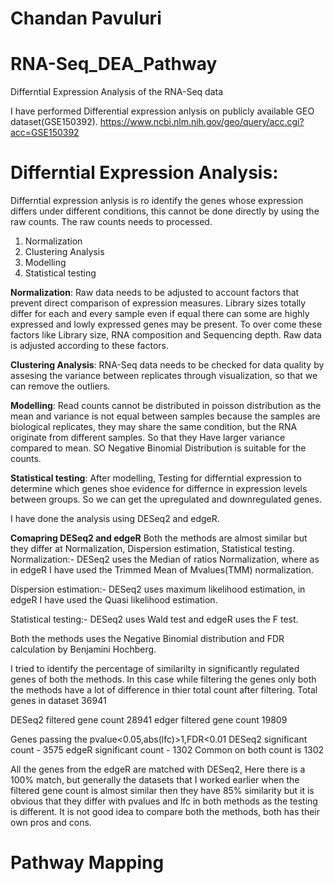 # Chandan Pavuluri

# RNA-Seq_DEA_Pathway
Differntial Expression Analysis of the RNA-Seq data

I have performed Differential expression anlysis on publicly available GEO dataset(GSE150392). 
https://www.ncbi.nlm.nih.gov/geo/query/acc.cgi?acc=GSE150392


# Differntial Expression Analysis:
Differntial expression anlysis is ro identify the genes whose expression differs under different conditions, this cannot be done directly by using the raw counts.
The raw counts needs to processed.
1. Normalization
2. Clustering Analysis
3. Modelling
4. Statistical testing

**Normalization**: Raw data needs to be adjusted to account factors that prevent direct comparison of expression measures. Library sizes totally differ for each and every sample even if equal there can some are highly expressed and lowly expressed genes may be present. To over come these factors like Library size, RNA composition and Sequencing depth. Raw data is adjusted according to these factors.

**Clustering Analysis**: RNA-Seq data needs to be checked for data quality by assesing the variance between replicates through visualization, so that we can remove the outliers.

**Modelling**: Read counts cannot be distributed in poisson distribution as the mean and variance is not equal between samples  because the samples are biological replicates, they may share the same condition, but the RNA originate from different samples. So that they Have larger variance compared to mean. SO Negative Binomial Distribution is suitable for the counts.

**Statistical testing**: After modelling, Testing for differntial expression to determine which genes shoe evidence for differnce in expression levels between groups. So we can get the upregulated and downregulated genes.

I have done the analysis using DESeq2 and edgeR. 

**Comapring DESeq2 and edgeR**
Both the methods are almost similar but they differ at Normalization, Dispersion estimation, Statistical testing.
Normalization:- DESeq2 uses the Median of ratios Normalization, where as in edgeR I have used the Trimmed Mean of Mvalues(TMM) normalization.

Dispersion estimation:-  DESeq2 uses maximum likelihood estimation, in edgeR I have used the Quasi likelihood estimation.

Statistical testing:- DESeq2 uses Wald test and edgeR uses the F test.

Both the methods uses the Negative Binomial distribution and FDR calculation by Benjamini Hochberg.

I tried to identify the percentage of similarilty in significantly regulated genes of both the methods.
In this case while filtering the genes only both the methods have a lot of difference in thier total count after filtering.
Total genes in dataset 36941

DESeq2 filtered gene count 28941
edger filtered gene count 19809

Genes passing the pvalue<0.05,abs(lfc)>1,FDR<0.01
DESeq2 significant count - 3575
edgeR significant count - 1302
Common on both count is 1302

All the genes from the edgeR are matched with DESeq2, Here there is a 100% match, but generally the datasets that I worked earlier when the filtered gene count is almost similar then they have 85% similarity but it is obvious that they differ with pvalues and lfc in both methods as the testing is different. It is not good idea to compare both the methods, both has their own pros and cons.


# Pathway Mapping




